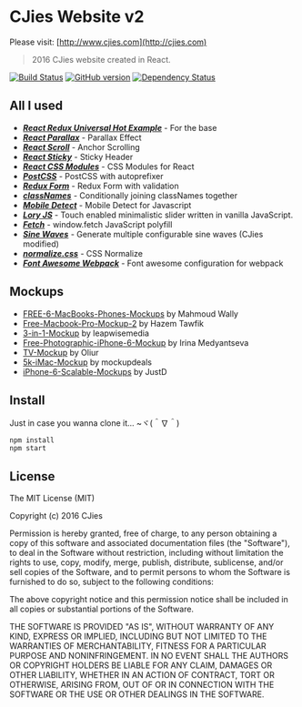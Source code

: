# CJies Website v2 

Please visit: [http://www.cjies.com](http://cjies.com)
> 2016 CJies website created in React. 

[![Build Status](https://travis-ci.org/cjies/cjies-v2.svg?branch=master)](https://travis-ci.org/cjies/cjies-v2)
[![GitHub version](https://badge.fury.io/gh/cjies%2Fcjies-v2.svg)](https://badge.fury.io/gh/cjies%2Fcjies-v2)
[![Dependency Status](https://david-dm.org/cjies/cjies-v2.svg)](https://david-dm.org/cjies/cjies-v2)


## All I used

- ***[React Redux Universal Hot Example](https://github.com/erikras/react-redux-universal-hot-example)*** - For the base
- ***[React Parallax](https://github.com/RRutsche/react-parallax)*** - Parallax Effect
- ***[React Scroll](https://github.com/fisshy/react-scroll)*** - Anchor Scrolling
- ***[React Sticky](https://github.com/captivationsoftware/react-sticky)*** - Sticky Header
- ***[React CSS Modules](https://github.com/gajus/react-css-modules)*** - CSS Modules for React
- ***[PostCSS](https://github.com/postcss/postcss)*** - PostCSS with autoprefixer
- ***[Redux Form](https://github.com/erikras/redux-form)*** - Redux Form with validation
- ***[classNames](https://github.com/JedWatson/classnames)*** - Conditionally joining classNames together
- ***[Mobile Detect](https://github.com/hgoebl/mobile-detect.js)*** - Mobile Detect for Javascript
- ***[Lory JS](https://github.com/meandmax/lory)*** - Touch enabled minimalistic slider written in vanilla JavaScript.
- ***[Fetch](https://github.com/github/fetch)*** - window.fetch JavaScript polyfill
- ***[Sine Waves](https://github.com/isuttell/sine-waves)*** - Generate multiple configurable sine waves (CJies modified)
- ***[normalize.css](https://github.com/necolas/normalize.css/)*** - CSS Normalize
- ***[Font Awesome Webpack](https://github.com/gowravshekar/font-awesome-webpack)*** - Font awesome configuration for webpack


## Mockups

- [FREE-6-MacBooks-Phones-Mockups](https://www.behance.net/gallery/26949691/FREE-6-MacBooks-Phones-Mockups) by Mahmoud Wally
- [Free-Macbook-Pro-Mockup-2](https://www.behance.net/gallery/31543983/Free-Macbook-Pro-Mockup-2) by Hazem Tawfik
- [3-in-1-Mockup](http://www.leapwisemedia.com/resources/) by leapwisemedia
- [Free-Photographic-iPhone-6-Mockup](https://dribbble.com/shots/2427413-Free-Photographic-iPhone-6-Mockup) by Irina Medyantseva
- [TV-Mockup](https://dribbble.com/shots/2254739-TV-Mockups-PSD-Download) by Oliur
- [5k-iMac-Mockup](http://www.mockupdeals.com/free-container-5k-imac-mockup/) by mockupdeals
- [iPhone-6-Scalable-Mockups](https://dribbble.com/shots/1717398-iPhone-6-Scalable-Mockups-4-7) by JustD


## Install

Just in case you wanna clone it... ~ヾ(＾∇＾)

```
npm install
npm start
```


## License

The MIT License (MIT)

Copyright (c) 2016 CJies

Permission is hereby granted, free of charge, to any person obtaining a copy
of this software and associated documentation files (the "Software"), to deal
in the Software without restriction, including without limitation the rights
to use, copy, modify, merge, publish, distribute, sublicense, and/or sell
copies of the Software, and to permit persons to whom the Software is
furnished to do so, subject to the following conditions:

The above copyright notice and this permission notice shall be included in all
copies or substantial portions of the Software.

THE SOFTWARE IS PROVIDED "AS IS", WITHOUT WARRANTY OF ANY KIND, EXPRESS OR
IMPLIED, INCLUDING BUT NOT LIMITED TO THE WARRANTIES OF MERCHANTABILITY,
FITNESS FOR A PARTICULAR PURPOSE AND NONINFRINGEMENT. IN NO EVENT SHALL THE
AUTHORS OR COPYRIGHT HOLDERS BE LIABLE FOR ANY CLAIM, DAMAGES OR OTHER
LIABILITY, WHETHER IN AN ACTION OF CONTRACT, TORT OR OTHERWISE, ARISING FROM,
OUT OF OR IN CONNECTION WITH THE SOFTWARE OR THE USE OR OTHER DEALINGS IN THE
SOFTWARE.

